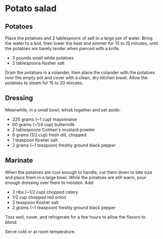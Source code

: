 Potato salad
============

Potatoes
--------

Place the potatoes and 2 tablespoons of salt in a large pot of water. Bring the water to a boil, then lower the heat and simmer for 10 to 15 minutes, until the potatoes are barely tender when pierced with a knife.

- 3 pounds small white potatoes
- 2 tablespoons Kosher salt

Drain the potatoes in a colander, then place the colander with the potatoes over the empty pot and cover with a clean, dry kitchen towel. Allow the potatoes to steam for 15 to 20 minutes.

Dressing
--------

Meanwhile, in a small bowl, whisk together and set aside:

- 220 grams (~1 cup) mayonnaise
- 60 grams (~1/4 cup) buttermilk
- 2 tablespoons Colman's mustard powder
- 6 grams (1/2 cup) fresh dill, chopped
- 1 teaspoon Kosher salt
- 2 grams (~1 teaspoon) freshly ground black pepper

Marinate
--------

When the potatoes are cool enough to handle, cut them down to bite size and place them in a large bowl. While the potatoes are still warm, pour enough dressing over them to moisten. Add:

- 2 ribs (~1/2 cup) chopped celery
- 1/2 cup chopped red onion
- 2 teaspoon Kosher salt
- 2 grams (~1 teaspoon) freshly ground black pepper

Toss well, cover, and refrigerate for a few hours to allow the flavors to blend.

Serve cold or at room temperature.
